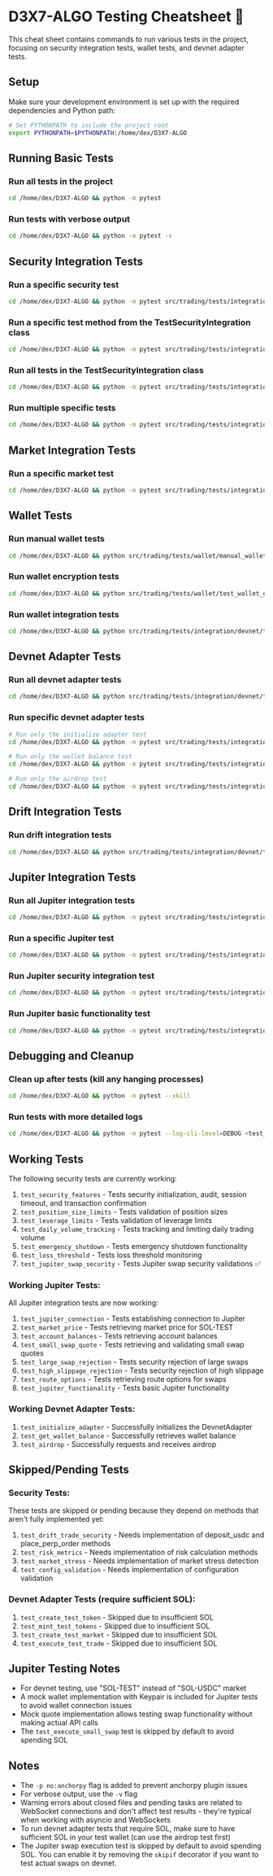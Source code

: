 # D3X7-ALGO Testing Cheatsheet 🚀

This cheat sheet contains commands to run various tests in the project, focusing on security integration tests, wallet tests, and devnet adapter tests.

## Setup

Make sure your development environment is set up with the required dependencies and Python path:

```bash
# Set PYTHONPATH to include the project root
export PYTHONPATH=$PYTHONPATH:/home/dex/D3X7-ALGO
```

## Running Basic Tests

### Run all tests in the project
```bash
cd /home/dex/D3X7-ALGO && python -m pytest
```

### Run tests with verbose output
```bash
cd /home/dex/D3X7-ALGO && python -m pytest -v
```

## Security Integration Tests

### Run a specific security test
```bash
cd /home/dex/D3X7-ALGO && python -m pytest src/trading/tests/integration/devnet/test_security_integration.py::test_security_features -v -p no:anchorpy
```

### Run a specific test method from the TestSecurityIntegration class
```bash
cd /home/dex/D3X7-ALGO && python -m pytest src/trading/tests/integration/devnet/test_security_integration.py::TestSecurityIntegration::test_position_size_limits -v -p no:anchorpy
```

### Run all tests in the TestSecurityIntegration class
```bash
cd /home/dex/D3X7-ALGO && python -m pytest src/trading/tests/integration/devnet/test_security_integration.py::TestSecurityIntegration -v -p no:anchorpy
```

### Run multiple specific tests
```bash
cd /home/dex/D3X7-ALGO && python -m pytest src/trading/tests/integration/devnet/test_security_integration.py::TestSecurityIntegration::test_position_size_limits src/trading/tests/integration/devnet/test_security_integration.py::TestSecurityIntegration::test_leverage_limits -v -p no:anchorpy
```

## Market Integration Tests

### Run a specific market test
```bash
cd /home/dex/D3X7-ALGO && python -m pytest src/trading/tests/integration/devnet/test_market_integration.py::test_get_markets -v -p no:anchorpy
```

## Wallet Tests

### Run manual wallet tests
```bash
cd /home/dex/D3X7-ALGO && python src/trading/tests/wallet/manual_wallet_test.py
```

### Run wallet encryption tests
```bash
cd /home/dex/D3X7-ALGO && python src/trading/tests/wallet/test_wallet_encryption.py
```

### Run wallet integration tests
```bash
cd /home/dex/D3X7-ALGO && python src/trading/tests/integration/devnet/test_wallet_integration.py
```

## Devnet Adapter Tests

### Run all devnet adapter tests
```bash
cd /home/dex/D3X7-ALGO && python src/trading/tests/integration/devnet/test_devnet_adapter.py
```

### Run specific devnet adapter tests
```bash
# Run only the initialize adapter test
cd /home/dex/D3X7-ALGO && python -m pytest src/trading/tests/integration/devnet/test_devnet_adapter.py::test_initialize_adapter -v

# Run only the wallet balance test
cd /home/dex/D3X7-ALGO && python -m pytest src/trading/tests/integration/devnet/test_devnet_adapter.py::test_get_wallet_balance -v

# Run only the airdrop test
cd /home/dex/D3X7-ALGO && python -m pytest src/trading/tests/integration/devnet/test_devnet_adapter.py::test_airdrop -v
```

## Drift Integration Tests

### Run drift integration tests
```bash
cd /home/dex/D3X7-ALGO && python src/trading/tests/integration/devnet/test_drift_integration.py
```

## Jupiter Integration Tests

### Run all Jupiter integration tests
```bash
cd /home/dex/D3X7-ALGO && python -m pytest src/trading/tests/integration/devnet/test_jupiter_integration.py -v -p no:anchorpy
```

### Run a specific Jupiter test
```bash
cd /home/dex/D3X7-ALGO && python -m pytest src/trading/tests/integration/devnet/test_jupiter_integration.py::TestJupiterIntegration::test_market_price -v -p no:anchorpy
```

### Run Jupiter security integration test
```bash
cd /home/dex/D3X7-ALGO && python -m pytest src/trading/tests/integration/devnet/test_security_integration.py::TestSecurityIntegration::test_jupiter_swap_security -v -p no:anchorpy
```

### Run Jupiter basic functionality test
```bash
cd /home/dex/D3X7-ALGO && python -m pytest src/trading/tests/integration/devnet/test_jupiter_integration.py::test_jupiter_functionality -v -p no:anchorpy
```

## Debugging and Cleanup

### Clean up after tests (kill any hanging processes)
```bash
cd /home/dex/D3X7-ALGO && python -m pytest --xkill
```

### Run tests with more detailed logs
```bash
cd /home/dex/D3X7-ALGO && python -m pytest --log-cli-level=DEBUG <test_path>
```

## Working Tests

The following security tests are currently working:

1. `test_security_features` - Tests security initialization, audit, session timeout, and transaction confirmation
2. `test_position_size_limits` - Tests validation of position sizes
3. `test_leverage_limits` - Tests validation of leverage limits
4. `test_daily_volume_tracking` - Tests tracking and limiting daily trading volume
5. `test_emergency_shutdown` - Tests emergency shutdown functionality
6. `test_loss_threshold` - Tests loss threshold monitoring
7. `test_jupiter_swap_security` - Tests Jupiter swap security validations ✅

### Working Jupiter Tests:
All Jupiter integration tests are now working:
1. `test_jupiter_connection` - Tests establishing connection to Jupiter
2. `test_market_price` - Tests retrieving market price for SOL-TEST
3. `test_account_balances` - Tests retrieving account balances
4. `test_small_swap_quote` - Tests retrieving and validating small swap quotes
5. `test_large_swap_rejection` - Tests security rejection of large swaps
6. `test_high_slippage_rejection` - Tests security rejection of high slippage
7. `test_route_options` - Tests retrieving route options for swaps
8. `test_jupiter_functionality` - Tests basic Jupiter functionality

### Working Devnet Adapter Tests:
1. `test_initialize_adapter` - Successfully initializes the DevnetAdapter
2. `test_get_wallet_balance` - Successfully retrieves wallet balance
3. `test_airdrop` - Successfully requests and receives airdrop

## Skipped/Pending Tests

### Security Tests:
These tests are skipped or pending because they depend on methods that aren't fully implemented yet:

1. `test_drift_trade_security` - Needs implementation of deposit_usdc and place_perp_order methods
2. `test_risk_metrics` - Needs implementation of risk calculation methods
3. `test_market_stress` - Needs implementation of market stress detection
4. `test_config_validation` - Needs implementation of configuration validation

### Devnet Adapter Tests (require sufficient SOL):
1. `test_create_test_token` - Skipped due to insufficient SOL
2. `test_mint_test_tokens` - Skipped due to insufficient SOL
3. `test_create_test_market` - Skipped due to insufficient SOL
4. `test_execute_test_trade` - Skipped due to insufficient SOL

## Jupiter Testing Notes

- For devnet testing, use "SOL-TEST" instead of "SOL-USDC" market
- A mock wallet implementation with Keypair is included for Jupiter tests to avoid wallet connection issues
- Mock quote implementation allows testing swap functionality without making actual API calls
- The `test_execute_small_swap` test is skipped by default to avoid spending SOL

## Notes

- The `-p no:anchorpy` flag is added to prevent anchorpy plugin issues
- For verbose output, use the `-v` flag
- Warning errors about closed files and pending tasks are related to WebSocket connections and don't affect test results - they're typical when working with asyncio and WebSockets
- To run devnet adapter tests that require SOL, make sure to have sufficient SOL in your test wallet (can use the airdrop test first)
- The Jupiter swap execution test is skipped by default to avoid spending SOL. You can enable it by removing the `skipif` decorator if you want to test actual swaps on devnet.